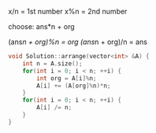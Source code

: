 x/n = 1st number
x%n = 2nd number

choose: ans*n + org

(ans*n + org)%n = org
(ans*n + org)/n = ans
```cpp
void Solution::arrange(vector<int> &A) {
    int n = A.size();
    for(int i = 0; i < n; ++i) {
        int org = A[i]%n;
        A[i] += (A[org]%n)*n;
    }
    for(int i = 0; i < n; ++i) {
        A[i] /= n;
    }
}
```
